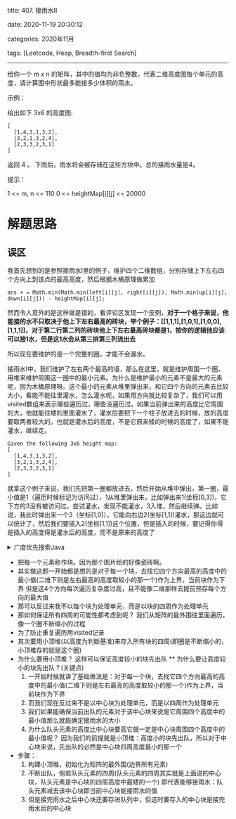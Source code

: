 title: 407. 接雨水II

date: 2020-11-19 20:30:12

categories: 2020年11月

tags: [Leetcode, Heap, Breadth-first Search]

---


给你一个 m x n 的矩阵，其中的值均为非负整数，代表二维高度图每个单元的高度，请计算图中形状最多能接多少体积的雨水。

<!-- more -->


示例：

给出如下 3x6 的高度图:

    [
      [1,4,3,1,3,2],
      [3,2,1,3,2,4],
      [2,3,3,2,3,1]
    ]

返回 4 。
下雨后，雨水将会被存储在这些方块中。总的接雨水量是4。


提示：

1 <= m, n <= 110
0 <= heightMap[i][j] <= 20000


# 解题思路

## 误区

我首先想到的是参照接雨水I里的例子，维护四个二维数组，分别存储上下左右四个方向上到该点的最高高度，然后根据木桶原理做累加

``ans + = Math.min(Math.min(left[i][j], right[i][j]), Math.min(up[i][j], down[i][j])) - heightMap[i][j];``

然而令人意外的是这样做是错的，看评论区发现一个反例，**对于一个格子来说，他能接的水不只取决于他上下左右最高的砖块，举个例子：[[1,1,1],[1,0,1],[1,0,0],[1,1,1]]，对于第二行第二列的砖块他上下左右最高砖块都是1，按你的逻辑他应该可以接1水，但是这1水会从第三排第三列流出去**

所以现在要维护的是一个完整的圈，才能不会漏水。

接雨水I中，我们维护了左右两个最高的墙，那么在这里，就是维护周围一个圈，用堆来维护周围这一圈中的最小元素。为什么是维护最小的元素不是最大的元素呢，因为木桶原理呀。这个最小的元素从堆里弹出来，和它四个方向的元素去比较大小，看能不能往里灌水，怎么灌水呢，如果用方向就比较复杂了，我们可以用visited数组来表示哪些遍历过，哪些没遍历过。如果当前弹出来的高度比它周围的大，他就能往矮的里面灌水了，灌水后要把下一个柱子放进去的时候，放的高度要取两者较大的，也就是灌水后的高度，不是它原来矮的时候的高度了，如果不能灌水，继续走。
```
Given the following 3x6 height map:
[
  [1,4,3,1,3,2],
  [3,2,1,3,2,4],
  [2,3,3,2,3,1]
]
```
就拿这个例子来说，我们先把第一圈都放进去，然后开始从堆中弹出，第一圈，最小值是1（遍历时候标记为访问过），1从堆里弹出来，比如弹出来1(坐标[0,3])，它下方的3没有被访问过，尝试灌水，发现不能灌水，3入堆，然后继续弹。比如说，我此时弹出来一个3（坐标[1,0]），它能向右边2(坐标[1,1])灌水，那这边就可以统计了，然后我们要插入2(坐标[1,1])这个位置，但是插入的时候，要记得你得是插入的高度得是灌水后的高度，而不是原来的高度了



<details>
    <summary>广度优先搜索Java</summary>
    
```java
class Solution {
    public int trapRainWater(int[][] heights) {
        if (heights == null || heights.length == 0) return 0;
        int n = heights.length;
        int m = heights[0].length;
        // 用一个vis数组来标记这个位置有没有被访问过
        boolean[][] vis = new boolean[n][m];
        // 优先队列中存放三元组 [x,y,h] 坐标和高度
        PriorityQueue<int[]> pq = new PriorityQueue<>((o1, o2) -> o1[2] - o2[2]);

        // 先把最外一圈放进去
        for (int i = 0; i < n; i++) {
            for (int j = 0; j < m; j++) {
                if (i == 0 || i == n - 1 || j == 0 || j == m - 1) {
                    pq.offer(new int[]{i, j, heights[i][j]});
                    vis[i][j] = true;
                }
            }
        }
        int res = 0;
        // 方向数组，把dx和dy压缩成一维来做
        int[] dirs = {-1, 0, 1, 0, -1};
        while (!pq.isEmpty()) {
            int[] poll = pq.poll();
            // 看一下周围四个方向，没访问过的话能不能往里灌水
            for (int k = 0; k < 4; k++) {
                int nx = poll[0] + dirs[k];
                int ny = poll[1] + dirs[k + 1];
                // 如果位置合法且没访问过
                if (nx >= 0 && nx < n && ny >= 0 && ny < m && !vis[nx][ny]) {
                    // 如果外围这一圈中最小的比当前这个还高，那就说明能往里面灌水啊
                    if (poll[2] > heights[nx][ny]) {
                        res += poll[2] - heights[nx][ny];
                    }
                    // 如果灌水高度得是你灌水后的高度了，如果没灌水也要取高的
                    pq.offer(new int[]{nx, ny, Math.max(heights[nx][ny], poll[2])});
                    vis[nx][ny] = true;
                }
            }
        }
        return res;
    }
}
```

</details>




* 把每一个元素称作块。因为那个图片给的好像瓷砖啊。
* 其实做这题一开始都是想的是对于每一个块，去找它四个方向最高的高度中的最小值(二维下则是左右最高的高度取较小的那一个)作为上界，当前块作为下界
  但是这4个方向每次遍历复杂度过高，且不能像二维那样去提前预存每个方向的最大值
* 那可以反过来我不以每个块为处理单元，而是以块的四周作为处理单元
* 那如何保证所有四周的可能性都考虑到呢？
  我们从矩阵的最外围往里面遍历，像一个圈不断缩小的过程
* 为了防止重复遍历用visited记录
* 其次要用小顶堆(以高度为判断基准)来存入所有块的四周(即圈是不断缩小的，小顶堆存的就是这个圈)
* 为什么要用小顶堆？
  这样可以保证高度较小的块先出队
** 为什么要让高度较小的块先出队？(关键点)
  1. 一开始时候就讲了基础做法是：对于每一个块，去找它四个方向最高的高度中的最小值(二维下则是左右最高的高度取较小的那一个)作为上界，当前块作为下界
  2. 而我们现在反过来不是以中心块为处理单元，而是以四周作为处理单元
  3. 我们如果能确保当前出队的元素对于该中心块来说是它周围四个高度中的最小值那么就能确定接雨水的大小
  4. 为什么队头元素的高度比中心块要高它就一定是中心块周围四个高度中的最小值呢？
     因为我们的前提就是小顶堆：高度小的块先出队，所以对于中心块来说，先出队的必然是中心块四周高度最小的那一个
* 步骤：
  1. 构建小顶堆，初始化为矩阵的最外围(边界所有元素)
  2. 不断出队，倘若队头元素的四周(队头元素的四周其实就是上面说的中心块，队头元素是中心块的四周高度中最矮的一个)
     即代表能够接雨水：队头元素减去该中心块即当前中心块能接雨水的值
  3. 但是接完雨水之后中心块还要存进队列中，但这时要存入的中心块是接完雨水后的中心块
